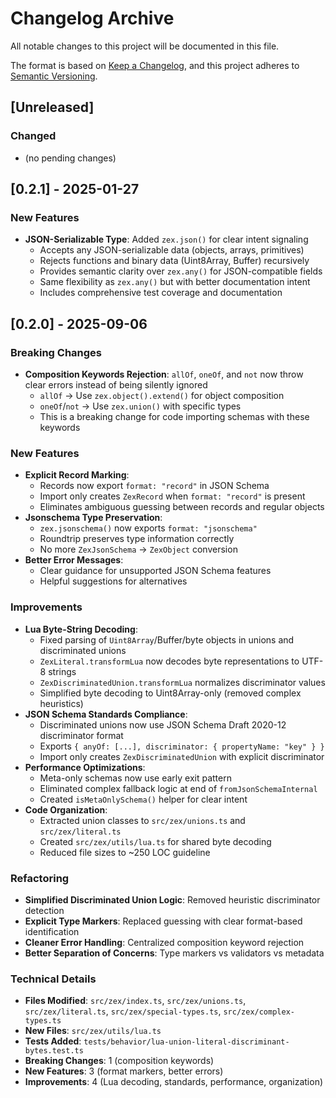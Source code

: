 # Changelog Archive

All notable changes to this project will be documented in this file.

The format is based on [Keep a Changelog](https://keepachangelog.com/en/1.0.0/),
and this project adheres to [Semantic Versioning](https://semver.org/spec/v2.0.0.html).

## [Unreleased]
### Changed
- (no pending changes)

## [0.2.1] - 2025-01-27

### New Features
- **JSON-Serializable Type**: Added `zex.json()` for clear intent signaling
  - Accepts any JSON-serializable data (objects, arrays, primitives)
  - Rejects functions and binary data (Uint8Array, Buffer) recursively
  - Provides semantic clarity over `zex.any()` for JSON-compatible fields
  - Same flexibility as `zex.any()` but with better documentation intent
  - Includes comprehensive test coverage and documentation

## [0.2.0] - 2025-09-06 

### Breaking Changes
- **Composition Keywords Rejection**: `allOf`, `oneOf`, and `not` now throw clear errors instead of being silently ignored
  - `allOf` → Use `zex.object().extend()` for object composition
  - `oneOf`/`not` → Use `zex.union()` with specific types
  - This is a breaking change for code importing schemas with these keywords

### New Features
- **Explicit Record Marking**: 
  - Records now export `format: "record"` in JSON Schema
  - Import only creates `ZexRecord` when `format: "record"` is present
  - Eliminates ambiguous guessing between records and regular objects
- **Jsonschema Type Preservation**:
  - `zex.jsonschema()` now exports `format: "jsonschema"`
  - Roundtrip preserves type information correctly
  - No more `ZexJsonSchema` → `ZexObject` conversion
- **Better Error Messages**:
  - Clear guidance for unsupported JSON Schema features
  - Helpful suggestions for alternatives

### Improvements
- **Lua Byte-String Decoding**:
  - Fixed parsing of `Uint8Array`/Buffer/byte objects in unions and discriminated unions
  - `ZexLiteral.transformLua` now decodes byte representations to UTF-8 strings
  - `ZexDiscriminatedUnion.transformLua` normalizes discriminator values
  - Simplified byte decoding to Uint8Array-only (removed complex heuristics)
- **JSON Schema Standards Compliance**:
  - Discriminated unions now use JSON Schema Draft 2020-12 discriminator format
  - Exports `{ anyOf: [...], discriminator: { propertyName: "key" } }`
  - Import only creates `ZexDiscriminatedUnion` with explicit discriminator
- **Performance Optimizations**:
  - Meta-only schemas now use early exit pattern
  - Eliminated complex fallback logic at end of `fromJsonSchemaInternal`
  - Created `isMetaOnlySchema()` helper for clear intent
- **Code Organization**:
  - Extracted union classes to `src/zex/unions.ts` and `src/zex/literal.ts`
  - Created `src/zex/utils/lua.ts` for shared byte decoding
  - Reduced file sizes to ~250 LOC guideline

### Refactoring
- **Simplified Discriminated Union Logic**: Removed heuristic discriminator detection
- **Explicit Type Markers**: Replaced guessing with clear format-based identification
- **Cleaner Error Handling**: Centralized composition keyword rejection
- **Better Separation of Concerns**: Type markers vs validators vs metadata

### Technical Details
- **Files Modified**: `src/zex/index.ts`, `src/zex/unions.ts`, `src/zex/literal.ts`, `src/zex/special-types.ts`, `src/zex/complex-types.ts`
- **New Files**: `src/zex/utils/lua.ts`
- **Tests Added**: `tests/behavior/lua-union-literal-discriminant-bytes.test.ts`
- **Breaking Changes**: 1 (composition keywords)
- **New Features**: 3 (format markers, better errors)
- **Improvements**: 4 (Lua decoding, standards, performance, organization)
